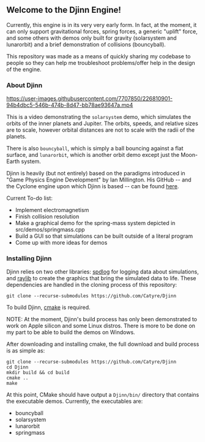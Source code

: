 ## Welcome to the Djinn Engine!
Currently, this engine is in its very very early form.  In fact, at the moment, it can only support gravitational forces, spring forces, a generic "uplift" force, and some others with demos only built for gravity (solarsystem and lunarorbit) and a brief demonstration of collisions (bouncyball).

This repository was made as a means of quickly sharing my codebase to people so they can help me troubleshoot problems/offer help in the design of the engine.

### About Djinn

https://user-images.githubusercontent.com/7707850/226810901-94b4dbc5-546b-474b-8d47-bb78ae93647a.mp4

This is a video demonstrating the `solarsystem` demo, which simulates the orbits of the inner planets and Jupiter.  The orbits, speeds, and relative sizes are to scale, however orbital distances are not to scale with the radii of the planets.

There is also `bouncyball`, which is simply a ball bouncing against a flat surface, and `lunarorbit`, which is another orbit demo except just the Moon-Earth system.

Djinn is heavily (but not entirely) based on the paradigms introduced in "Game Physics Engine Development" by Ian Millington.  His GitHub -- and the Cyclone engine upon which Djinn is based -- can be found [here](https://github.com/idmillington).

Current To-do list:
- Implement electromagnetism
- Finish collision resolution
- Make a graphical demo for the spring-mass system depicted in src/demos/springmass.cpp
- Build a GUI so that simulations can be built outside of a literal program
- Come up with more ideas for demos

### Installing Djinn
Djinn relies on two other libraries: [spdlog](https://github.com/gabime/spdlog) for logging data about simulations, and [raylib](https://github.com/raysan5/raylib) to create the graphics that bring the simulated data to life.  These dependencies are handled in the cloning process of this repository:

    git clone --recurse-submodules https://github.com/Catyre/Djinn

To build Djinn, [cmake](https://cmake.org/download/) is required.  

NOTE: At the moment, Djinn's build process has only been demonstrated to work on Apple silicon and some Linux distros.  There is more to be done on my part to be able to build the demos on Windows.  

After downloading and installing cmake, the full download and build process is as simple as:

    git clone --recurse-submodules https://github.com/Catyre/Djinn
    cd Djinn
    mkdir build && cd build
    cmake ..
    make

At this point, CMake should have output a `Djinn/bin/` directory that contains the executable demos.  Currently, the executables are:
- bouncyball
- solarsystem
- lunarorbit
- springmass
